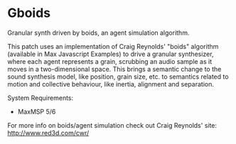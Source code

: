 Gboids
======

Granular synth driven by boids, an agent simulation algorithm.

This patch uses an implementation of Craig Reynolds' "boids" algorithm 
(available in Max Javascript Examples) to drive a granular synthesizer, 
where each agent represents a grain, scrubbing an audio sample 
as it moves in a two-dimensional space.
This brings a semantic change to the sound synthesis model, like position, 
grain size, etc. to semantics related to motion and collective behaviour, 
like inertia, alignment and separation.

System Requirements: 
- MaxMSP 5/6


For more info on boids/agent simulation check out Craig Reynolds' site: http://www.red3d.com/cwr/
